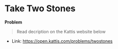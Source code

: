 # Take Two Stones

**Problem**
>Read decription on the Kattis website below

- Link: https://open.kattis.com/problems/twostones